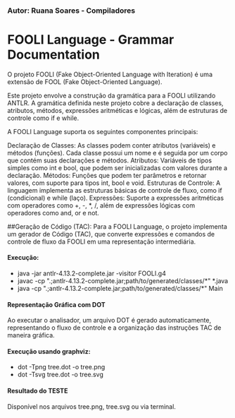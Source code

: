 ### Autor: Ruana Soares - Compiladores
# FOOLI Language - Grammar Documentation

O projeto FOOLI (Fake Object-Oriented Language with Iteration) é uma extensão de FOOL (Fake Object-Oriented Language).

Este projeto envolve a construção da gramática para a FOOLI utilizando ANTLR. A gramática definida neste projeto cobre a declaração de classes, atributos, métodos, expressões aritméticas e lógicas, além de estruturas de controle como if e while.

A FOOLI Language suporta os seguintes componentes principais:

Declaração de Classes: As classes podem conter atributos (variáveis) e métodos (funções). Cada classe possui um nome e é seguida por um corpo que contém suas declarações e métodos.
Atributos: Variáveis de tipos simples como int e bool, que podem ser inicializadas com valores durante a declaração.
Métodos: Funções que podem ter parâmetros e retornar valores, com suporte para tipos int, bool e void.
Estruturas de Controle: A linguagem implementa as estruturas básicas de controle de fluxo, como if (condicional) e while (laço).
Expressões: Suporte a expressões aritméticas com operadores como +, -, *, /, além de expressões lógicas com operadores como and, or e not.

##Geração de Código (TAC):
Para a FOOLI Language, o projeto implementa um gerador de Código (TAC), que converte expressões e comandos de controle de fluxo da FOOLI em uma representação intermediária.

#### Execução:

- java -jar antlr-4.13.2-complete.jar -visitor FOOLI.g4
- javac -cp ".;antlr-4.13.2-complete.jar;path/to/generated/classes/*" *.java
- java -cp ".;antlr-4.13.2-complete.jar;path/to/generated/classes/*" Main

#### Representação Gráfica com DOT
Ao executar o analisador, um arquivo DOT é gerado automaticamente, representando o fluxo de controle e a organização das instruções TAC de maneira gráfica.

#### Execução usando graphviz:
- dot -Tpng tree.dot -o tree.png 
- dot -Tsvg tree.dot -o tree.svg

#### Resultado do TESTE
Disponível nos arquivos tree.png, tree.svg ou via terminal.


